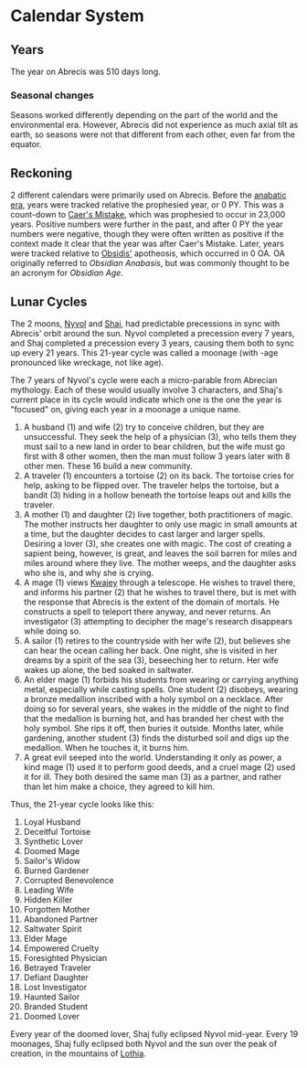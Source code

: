 # Calendar System

## Years

The year on Abrecis was 510 days long.

### Seasonal changes

Seasons worked differently depending on the part of the world and the environmental era. However, Abrecis did not experience as much axial tilt as earth, so seasons were not that different from each other, even far from the equator.

## Reckoning

2 different calendars were primarily used on Abrecis. Before the [anabatic era](history/eras/anabatic.md), years were tracked relative the prophesied year, or 0 PY. This was a count-down to [Caer's Mistake](history/cataclysms/caers-mistake.md), which was prophesied to occur in 23,000 years. Positive numbers were further in the past, and after 0 PY the year numbers were negative, though they were often written as positive if the context made it clear that the year was after Caer's Mistake. Later, years were tracked relative to [Obsidis'](inhabitants/anthropoids/deities/obsidis.md) apotheosis, which occurred in 0 OA. OA originally referred to *Obsidian Anabasis*, but was commonly thought to be an acronym for *Obsidian Age*.

## Lunar Cycles

The 2 moons, [Nyvol](system/moons/nyvol.md) and [Shaj](system/moons/shaj.md), had predictable precessions in sync with Abrecis' orbit around the sun. Nyvol completed a precession every 7 years, and Shaj completed a precession every 3 years, causing them both to sync up every 21 years. This 21-year cycle was called a moonage (with -age pronounced like wreckage, not like age).

The 7 years of Nyvol's cycle were each a micro-parable from Abrecian mythology. Each of these would usually involve 3 characters, and Shaj's current place in its cycle would indicate which one is the one the year is "focused" on, giving each year in a moonage a unique name.

1. A husband (1) and wife (2) try to conceive children, but they are unsuccessful. They seek the help of a physician (3), who tells them they must sail to a new land in order to bear children, but the wife must go first with 8 other women, then the man must follow 3 years later with 8 other men. These 16 build a new community.
2. A traveler (1) encounters a tortoise (2) on its back. The tortoise cries for help, asking to be flipped over. The traveler helps the tortoise, but a bandit (3) hiding in a hollow beneath the tortoise leaps out and kills the traveler.
3. A mother (1) and daughter (2) live together, both practitioners of magic. The mother instructs her daughter to only use magic in small amounts at a time, but the daughter decides to cast larger and larger spells. Desiring a lover (3), she creates one with magic. The cost of creating a sapient being, however, is great, and leaves the soil barren for miles and miles around where they live. The mother weeps, and the daughter asks who she is, and why she is crying.
4. A mage (1) views [Kwajey](system/other-planets/kwajey.md) through a telescope. He wishes to travel there, and informs his partner (2) that he wishes to travel there, but is met with the response that Abrecis is the extent of the domain of mortals. He constructs a spell to teleport there anyway, and never returns. An investigator (3) attempting to decipher the mage's research disappears while doing so.
5. A sailor (1) retires to the countryside with her wife (2), but believes she can hear the ocean calling her back. One night, she is visited in her dreams by a spirit of the sea (3), beseeching her to return. Her wife wakes up alone, the bed soaked in saltwater.
6. An elder mage (1) forbids his students from wearing or carrying anything metal, especially while casting spells. One student (2) disobeys, wearing a bronze medallion inscribed with a holy symbol on a necklace. After doing so for several years, she wakes in the middle of the night to find that the medallion is burning hot, and has branded her chest with the holy symbol. She rips it off, then buries it outside. Months later, while gardening, another student (3) finds the disturbed soil and digs up the medallion. When he touches it, it burns him.
7. A great evil seeped into the world. Understanding it only as power, a kind mage (1) used it to perform good deeds, and a cruel mage (2) used it for ill. They both desired the same man (3) as a partner, and rather than let him make a choice, they agreed to kill him.

Thus, the 21-year cycle looks like this:

1. Loyal Husband
2. Deceitful Tortoise
3. Synthetic Lover
4. Doomed Mage
5. Sailor's Widow
6. Burned Gardener
7. Corrupted Benevolence
8. Leading Wife
9. Hidden Killer
10. Forgotten Mother
11. Abandoned Partner
12. Saltwater Spirit
13. Elder Mage
14. Empowered Cruelty
15. Foresighted Physician
16. Betrayed Traveler
17. Defiant Daughter
18. Lost Investigator
19. Haunted Sailor
20. Branded Student
21. Doomed Lover

Every year of the doomed lover, Shaj fully eclipsed Nyvol mid-year. Every 19 moonages, Shaj fully eclipsed both Nyvol and the sun over the peak of creation, in the mountains of [Lothia](geography/continents/lothia.md#peak-of-creation).